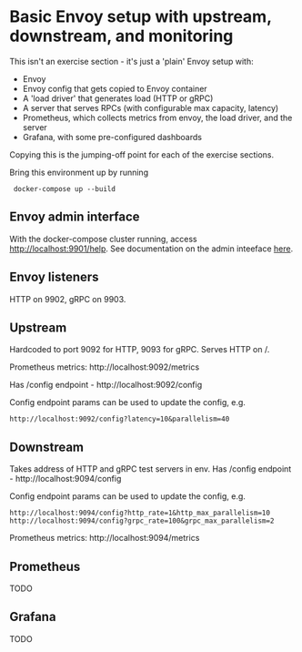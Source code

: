 # Basic Envoy setup with upstream, downstream, and monitoring

This isn't an exercise section - it's just a 'plain' Envoy setup with:
  * Envoy 
  * Envoy config that gets copied to Envoy container
  * A 'load driver' that generates load (HTTP or gRPC)
  * A server that serves RPCs (with configurable max capacity, latency)
  * Prometheus, which collects metrics from envoy, the load driver, and the server
  * Grafana, with some pre-configured dashboards

Copying this is the jumping-off point for each of the exercise sections.

Bring this environment up by running 

```
 docker-compose up --build
```

## Envoy admin interface

With the docker-compose cluster running, access [http://localhost:9901/help](http://localhost:9901/help).
See documentation on the admin inteeface [here](https://www.envoyproxy.io/docs/envoy/latest/operations/admin).

## Envoy listeners
HTTP on 9902, gRPC on 9903.

## Upstream

Hardcoded to port 9092 for HTTP, 9093 for gRPC.
Serves HTTP on /.

Prometheus metrics: http://localhost:9092/metrics

Has /config endpoint - http://localhost:9092/config

Config endpoint params can be used to update the config, e.g.

```
http://localhost:9092/config?latency=10&parallelism=40
```

## Downstream

Takes address of HTTP and gRPC test servers in env.
Has /config endpoint - http://localhost:9094/config

Config endpoint params can be used to update the config, e.g.

```
http://localhost:9094/config?http_rate=1&http_max_parallelism=10
http://localhost:9094/config?grpc_rate=100&grpc_max_parallelism=2
```

Prometheus metrics: http://localhost:9094/metrics

## Prometheus

TODO

## Grafana 

TODO